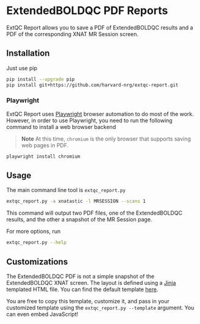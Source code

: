 ExtendedBOLDQC PDF Reports
==========================
ExtQC Report allows you to save a PDF of ExtendedBOLDQC results and 
a PDF of the corresponding XNAT MR Session screen.

## Installation
Just use pip

```bash
pip install --upgrade pip
pip install git+https://github.com/harvard-nrg/extqc-report.git
```

### Playwright
ExtQC Report uses
[Playwright](https://playwright.dev/python/docs/library)
browser automation to do most of the work. However, in order to use Playwright, 
you need to run the following command to install a web browser backend

> **Note** 
> At this time, `chromium` is the only browser that supports saving web pages in PDF.

```bash
playwright install chromium
```

## Usage
The main command line tool is `extqc_report.py`

```bash
extqc_report.py -a xnatastic -l MRSESSION --scans 1
```

This command will output two PDF files, one of the ExtendedBOLDQC results, and 
the other a snapshot of the MR Session page.

For more options, run

```bash
extqc_report.py --help
```

## Customizations
The ExtendedBOLDQC PDF is not a simple snapshot of the ExtendedBOLDQC XNAT 
screen. The layout is defined using a
[Jinja](https://jinja.palletsprojects.com/)
templated HTML file. You can find the default template
[here](https://github.com/harvard-nrg/extqc-report/blob/main/extqcreport/templates/extqc_report.html).

You are free to copy this template, customize it, and pass in your customized 
template using the `extqc_report.py --template` argument. You can even embed 
JavaScript!

